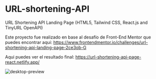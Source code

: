 # URL-shortening-API
URL Shortening API Landing Page (HTML5, Tailwind CSS, React.js and TinyURL OpenAPI)

Este proyecto fue realizado en base al desafío de Front-End Mentor que puedes encontrar aqui:
https://www.frontendmentor.io/challenges/url-shortening-api-landing-page-2ce3ob-G

Aqui puedes ver el resultado final:
https://url-shortening-api-page-react.netlify.app/

![desktop-preview](https://github.com/VickyAzola/URL-shortening-API/assets/116470398/03b59eb1-f1d6-4cf1-abc3-50889ac0c2bb)


